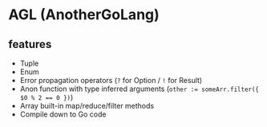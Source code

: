 # AGL (AnotherGoLang)

## features

- Tuple
- Enum
- Error propagation operators (`?` for Option / `!` for Result)
- Anon function with type inferred arguments (`other := someArr.filter({ $0 % 2 == 0 })`)
- Array built-in map/reduce/filter methods
- Compile down to Go code